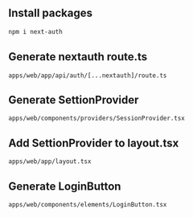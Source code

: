 ## Install packages

```bash
npm i next-auth
```

## Generate nextauth route.ts

`apps/web/app/api/auth/[...nextauth]/route.ts`

## Generate SettionProvider

`apps/web/components/providers/SessionProvider.tsx`

## Add SettionProvider to layout.tsx

`apps/web/app/layout.tsx`

## Generate LoginButton

`apps/web/components/elements/LoginButton.tsx`